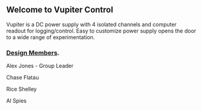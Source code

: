 ## Welcome to Vupiter Control

Vupiter is a DC power supply with 4 isolated channels and computer readout for logging/control. Easy to customize power supply opens the door to a wide range of experimentation.


### [Design Members](https://ams0187.github.io/Vupiter/members). 

Alex Jones - Group Leader

Chase Flatau

Rice Shelley

Al Spies 

